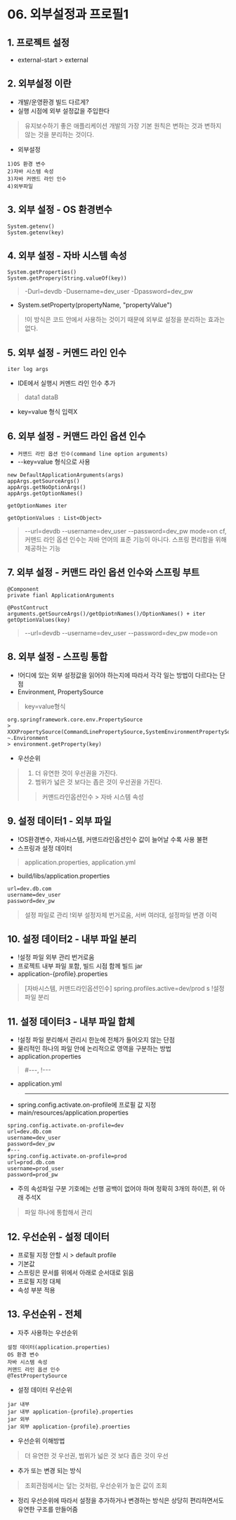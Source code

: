 # 06. 외부설정과 프로필1 
## 1. 프로젝트 설정
- external-start > external
## 2. 외부설정 이란
- 개발/운영환경 빌드 다르게?
- 실행 시점에 외부 설정값을 주입한다
> 유지보수하기 좋은 애플리케이션 개발의 가장 기본 원칙은 변하는 것과 변하지 않는 것을 분리하는 것이다.
- 외부설정
```
1)OS 환경 변수
2)자바 시스템 속성
3)자바 커멘드 라인 인수
4)외부파일
```

## 3. 외부 설정 - OS 환경변수
```
System.getenv()
System.getenv(key)
```

## 4. 외부 설정 - 자바 시스템 속성
```
System.getProperties()
System.getPropery(String.valueOf(key))
```
> -Durl=devdb -Dusername=dev_user -Dpassword=dev_pw
- System.setProperty(propertyName, "propertyValue")
> !이 방식은 코드 안에서 사용하는 것이기 때문에 외부로 설정을 분리하는 효과는 없다.

## 5. 외부 설정 - 커멘드 라인 인수
```
iter log args
```
- IDE에서 실행시 커멘드 라인 인수 추가
> data1 dataB
- key=value 형식 입력X

## 6. 외부 설정 - 커맨드 라인 옵션 인수
- `커맨드 라인 옵션 인수(command line option arguments)`
- --key=value 형식으로 사용
```
new DefaultApplicationArguments(args)
appArgs.getSourceArgs()
appArgs.getNoOptionArgs()
appArgs.getOptionNames()

getOptionNames iter

getOptionValues : List<Object>
```
> --url=devdb --username=dev_user --password=dev_pw mode=on
> cf, 커맨드 라인 옵션 인수는 자바 언어의 표준 기능이 아니다. 스프링 편리함을 위해 제공하는 기능

## 7. 외부 설정 - 커맨드 라인 옵션 인수와 스프링 부트
```
@Component
private fianl ApplicationArguments

@PostContruct
arguments.getSourceArgs()/getOpiotnNames()/OptionNames() + iter getOptionValues(key)
```
> --url=devdb --username=dev_user --password=dev_pw mode=on

## 8. 외부 설정 - 스프링 통합
- !어디에 있는 외부 설정값을 읽어야 하는지에 따라서 각각 일는 방법이 다르다는 단점
- Environment, PropertySource
> key=value형식
```
org.springframework.core.env.PropertySource
> XXXPropertySource(CommandLinePropertySource,SystemEnvironmentPropertySource,...)
~.Environment
> environment.getProperty(key)
```
- 우선순위
> 1. 더 유연한 것이 우선권을 가진다.
> 2. 범위가 넓은 것 보다는 좁은 것이 우선권을 가진다.
>> 커맨드라인옵션인수 > 자바 시스템 속성

## 9. 설정 데이터1 - 외부 파일
- !OS환경변수, 자바시스템, 커맨드라인옵션인수 값이 늘어날 수록 사용 불편
- 스프링과 설정 데이터
> application.properties, application.yml
- build/libs/application.properties
```
url=dev.db.com
username=dev_user
password=dev_pw
```
> 설정 파일로 관리
> !외부 설정자체 번거로움, 서버 여러대, 설정파일 변경 이력


## 10. 설정 데이터2 - 내부 파일 분리
- !설정 파일 외부 관리 번거로움
- 프로젝트 내부 파일 포함, 빌드 시점 함께 빌드 jar
- application-{profile}.properties
> [자바시스템, 커맨드라인옵션인수] spring.profiles.active=dev/prod s
> !설정 파일 분리

## 11. 설정 데이터3 - 내부 파일 합체
- !설정 파일 분리해서 관리시 한눈에 전체가 들어오지 않는 단점
- 물리적인 하나의 파일 안에 논리적으로 영역을 구분하는 방법
- application.properties
> #---, !---
- application.yml
> ---
- spring.config.activate.on-profile에 프로필 값 지정
- main/resources/application.properties
```
spring.config.activate.on-profile=dev
url=dev.db.com
username=dev_user
password=dev_pw
#---
spring.config.activate.on-profile=prod
url=prod.db.com
username=prod_user
password=prod_pw
```
- 주의 속성파일 구분 기호에는 선행 공백이 없어야 하며 정확히 3개의 하이픈, 위 아래 주석X
> 파일 하나에 통합해서 관리

## 12. 우선순위 - 설정 데이터
- 프로필 지정 안할 시 > default profile
- 기본값 
- 스프링은 문서를 위에서 아래로 순서대로 읽음
- 프로필 지정 대체
- 속성 부분 적용

## 13. 우선순위 - 전체
- 자주 사용하는 우선순위
```
설정 데이터(application.properties)
OS 환경 변수
자바 시스템 속성
커맨드 라인 옵션 인수
@TestPropertySource
```
- 설정 데이터 우선순위
```
jar 내부
jar 내부 application-{profile}.properties
jar 외부
jar 외부 application-{profile}.proerties
```
- 우선순위 이해방법
> 더 유연한 것 우선권, 범위가 넓은 것 보다 좁은 것이 우선
- 추가 또는 변경 되는 방식
> 조회관점에서는 덮는 것처럼, 우선순위가 높은 값이 조회
- 정리 우선순위에 따라서 설정을 추가하거나 변경하는 방식은 상당히 편리하면서도 유연한 구조를 만들어줌